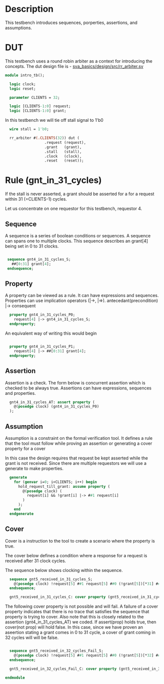 # Description
This testbench introduces sequences, porperties, assertions, and assumptions.

# DUT
This testbench uses a round robin arbiter as a context for introducing the
concepts. The dut design file is -
[sva_basics/design/src/rr_arbiter.sv](https://github.com/openformal/sva_basics/blob/master/design/docs/rr_arbiter.md)

```sv
module intro_tb();

  logic clock;
  logic reset;

  parameter CLIENTS = 32;

  logic [CLIENTS-1:0] request;
  logic [CLIENTS-1:0] grant;

```
In this testbench we will tie off stall signal to 1'b0
```sv
  wire stall = 1'b0;

  rr_arbiter #(.CLIENTS(32)) dut (
                  .request (request),
                  .grant   (grant),
                  .stall   (stall),
                  .clock   (clock),
                  .reset   (reset));

```
# Rule (gnt_in_31_cycles)
If the stall is never asserted, a grant should be asserted for a
for a request within 31 (=CLIENTS-1) cycles.

Let us concentrate on one requestor for this testbench, requestor 4.

## Sequence
A sequence is a series of boolean conditions or sequences. A sequence
can spans one to multiple clocks.
This sequence describes an grant[4] being set in 0 to 31 clocks.
```sv

 sequence gnt4_in_31_cycles_S;
   ##[0:31] grant[4];
 endsequence;

```
## Property
A property can be viewed as a rule. It can have expressions and sequences.
Properties can use implication operators (|->, |=>).
antecedant(precondition) |-> consequent
```sv
  property gnt4_in_31_cycles_P0;
    request[4] |-> gnt4_in_31_cycles_S;
  endproperty;

```
An equivalent way of writing this would begin
```sv

  property gnt4_in_31_cycles_P1;
    request[4] |-> ##[0:31] grant[4];
  endproperty;

```
## Assertion
Assertion is a check. The form below is concurrent assertion which
is checked to be always true.
Assertions can have expressions, sequences and properties.
```sv
  gnt4_in_31_cycles_AT: assert property (
    @(posedge clock) (gnt4_in_31_cycles_P0)
  );

```
## Assumption
Assumption is a constraint on the formal verification tool.
It defines a rule that the tool must follow while proving
an assertion or generating a cover property for a cover

In this case the design requires that request be kept
asserted while the grant is not received.
Since there are multiple requestors we will use a generate
to make properties.
```sv
  generate
    for (genvar i=0; i<CLIENTS; i++) begin
      hold_request_till_grant: assume property (
        @(posedge clock) (
          request[i] && !grant[i] |-> ##1 request[i]
        )
      );
    end
  endgenerate

```
## Cover
Cover is a instruction to the tool to create a scenario
where the property is true.

The cover below defines a condition where a response
for a request is received after 31 clock cycles.

The sequence below shows clocking within the sequence.
```sv
  sequence gnt5_received_in_31_cycles_S;
    @(posedge clock) !request[5] ##1 request[5] ##0 (!grant[5])[*31] ##1 grant[5];
  endsequence;

  gnt5_received_in_31_cycles_C: cover property (gnt5_received_in_31_cycles_S);

```
The following cover property is not possible and will fail.
A failure of a cover property indicates that there is no
trace that satisfies the sequence that property is trying to
cover.
Also note that this is closely related to the assertion (gnt4_in_31_cycles_AT)
we coded. If assert(prop) holds true, then cover(not prop) will hold false.
In this case, since we have proven an aseertion stating a grant
comes in 0 to 31 cycle, a cover of grant coming in 32 cycles will
will be false.
```sv

  sequence gnt5_received_in_32_cycles_Fail_S;
    @(posedge clock) !request[5] ##1 request[5] ##0 (!grant[5])[*32] ##1 grant[5];
  endsequence;

  gnt5_received_in_32_cycles_Fail_C: cover property (gnt5_received_in_32_cycles_Fail_S);

endmodule
```
